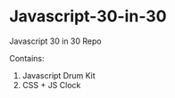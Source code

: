 # Javascript-30-in-30
Javascript 30 in 30 Repo

Contains:

1. Javascript Drum Kit
2. CSS + JS Clock
